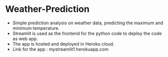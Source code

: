 # Weather-Prediction
- Simple prediction analysis on weather data, predicting the maximum and minimum temperature.
- Streamlit is used as the frontend for the python code to deploy the code as web app.
- The app is hosted and deployed in Heroku cloud.
- Link for the app : mystreamlit1.herokuapp.com
